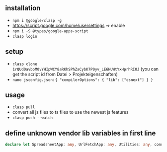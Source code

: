 ## installation
- ```npm i @google/clasp -g```
- https://script.google.com/home/usersettings => enable
- ```npm i -S @types/google-apps-script```
- ```clasp login```

## setup
- ```clasp clone 1rQUd0avboM0vYHIpWCY8aRKhSPhZaCybK7P0yv_LE6HUWtYxHprhRI0J``` (you can get the script id from Datei > Projekteigenschaften)
- ```nano jsconfig.json```: ```{ "compilerOptions": { "lib": ["esnext"] } }```

## usage
- ```clasp pull```
- convert all js files to ts files to use the newest js features
- ```clasp push --watch```

## define unknown vendor lib variables in first line
```ts
declare let SpreadsheetApp: any, UrlFetchApp: any, Utilities: any, console: any, Logger: any, Session: any, Analytics: any, SCRIPTS: any;
```